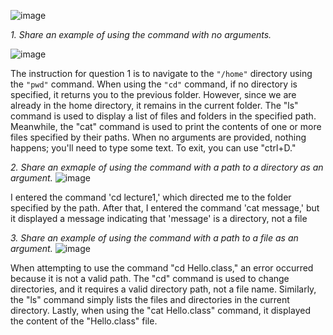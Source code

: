 ![image](https://github.com/marksui/cse15l-lab-reports/assets/146782343/efba7c35-960d-4936-b493-4dce3fda083c)

*1. Share an example of using the command with no arguments.*
   
![image](https://github.com/marksui/cse15l-lab-reports/assets/146782343/30373bec-72f0-4c2c-b22e-6f59df8ef537)

The instruction for question 1 is to navigate to the `"/home"` directory using the `"pwd"` command. When using the `"cd"` command, if no directory is specified, it returns you to the previous folder. However, since we are already in the home directory, it remains in the current folder. The "ls" command is used to display a list of files and folders in the specified path. Meanwhile, the "cat" command is used to print the contents of one or more files specified by their paths. When no arguments are provided, nothing happens; you'll need to type some text. To exit, you can use "ctrl+D."

*2. Share an exmaple of using the command with a path to a directory as an argument.*
![image](https://github.com/marksui/cse15l-lab-reports/assets/146782343/47e8ba46-129f-49a0-8356-e44f58230b1c)

I entered the command 'cd lecture1,' which directed me to the folder specified by the path. After that, I entered the command 'cat message,' but it displayed a message indicating that 'message' is a directory, not a file

*3. Share an example of using the command with a path to a file as an argument.*
   ![image](https://github.com/marksui/cse15l-lab-reports/assets/146782343/c60442b9-8905-4dd3-afe7-53c79392c3fd)

When attempting to use the command "cd Hello.class," an error occurred because it is not a valid path. The "cd" command is used to change directories, and it requires a valid directory path, not a file name. Similarly, the "ls" command simply lists the files and directories in the current directory. Lastly, when using the "cat Hello.class" command, it displayed the content of the "Hello.class" file.
